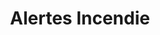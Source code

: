 ---
lang: lu
title: Alertes Incendie
image: ../static/images/cards/icon-fire-alarm.png
imageAlt: Test
description: Kidola tient à jour vos présences, vous savez à tout moment combien d’enfants sont présents. En cas (d’exercice) incendie vous récupérez un PDF qui indique tous les enfants présents et les coordonnées des parents.
---